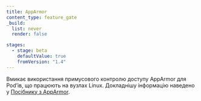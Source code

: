 ```yaml
---
title: AppArmor
content_type: feature_gate
_build:
  list: never
  render: false

stages:
  - stage: beta
    defaultValue: true
    fromVersion: "1.4"
---
```

Вмикає використання примусового контролю доступу AppArmor для Podʼів, що працюють на вузлах Linux. Докладнішу інформацію наведено у [Посібнику з AppArmor](/uk/docs/tutorials/security/apparmor/).
